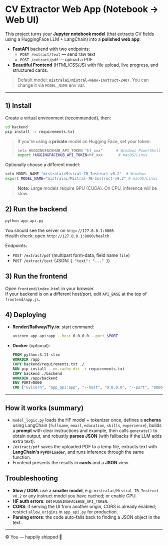 
# CV Extractor Web App (Notebook → Web UI)

This project turns your **Jupyter notebook model** (that extracts CV fields using a HuggingFace LLM + LangChain) into a **polished web app**:

- **FastAPI** backend with two endpoints:
  - `POST /extract/text` — send raw text
  - `POST /extract/pdf` — upload a PDF
- **Beautiful Frontend** (HTML/CSS/JS) with file upload, live progress, and structured cards.

> Default model: **`mistralai/Mistral-Nemo-Instruct-2407`**. You can change it via `MODEL_NAME` env var.

---

## 1) Install

Create a virtual environment (recommended), then:

```bash
cd backend
pip install -r requirements.txt
```

> If you're using a **private** model on Hugging Face, set your token:
> ```bash
> setx HUGGINGFACEHUB_API_TOKEN "hf_xxx"      # Windows PowerShell
> export HUGGINGFACEHUB_API_TOKEN=hf_xxx       # macOS/Linux
> ```

Optionally choose a different model:
```bash
setx MODEL_NAME "mistralai/Mistral-7B-Instruct-v0.2"  # Windows
export MODEL_NAME="mistralai/Mistral-7B-Instruct-v0.2" # macOS/Linux
```

> **Note:** Large models require GPU (CUDA). On CPU, inference will be slow.


## 2) Run the backend

```bash
python app_api.py
```
You should see the server on `http://127.0.0.1:8000`  
Health check: open `http://127.0.0.1:8000/health`

Endpoints:
- `POST /extract/pdf` (multipart form-data, field name `file`)
- `POST /extract/text` (JSON: `{ "text": "..." }`)


## 3) Run the frontend

Open `frontend/index.html` in your browser.  
If your backend is on a different host/port, edit `API_BASE` at the top of `frontend/app.js`.


## 4) Deploying

- **Render/Railway/Fly.io**: start command:
  ```bash
  uvicorn app_api:app --host 0.0.0.0 --port $PORT
  ```
- **Docker** (optional):
  ```dockerfile
  FROM python:3.11-slim
  WORKDIR /app
  COPY backend/requirements.txt ./
  RUN pip install --no-cache-dir -r requirements.txt
  COPY backend ./backend
  WORKDIR /app/backend
  ENV PORT=8000
  CMD ["uvicorn", "app_api:app", "--host", "0.0.0.0", "--port", "8000"]
  ```

---

## How it works (summary)

- `model_logic.py` loads the HF model + tokenizer once, defines a **schema** using LangChain (`fullname`, `email`, `education`, `skills`, `experience`), builds a **prompt** with clear instructions and example, then calls `generate()` to obtain output, and robustly **parses JSON** (with fallbacks if the LLM adds extra text).
- `/extract/pdf` saves the uploaded PDF to a temp file, extracts text with **LangChain's `PyPDFLoader`**, and runs inference through the same function.
- Frontend presents the results in **cards** and a **JSON** view.


## Troubleshooting

- **Slow / OOM**: use a **smaller model**, e.g. `mistralai/Mistral-7B-Instruct-v0.2` or any instruct model you have cached; or enable GPU.
- **HF auth errors**: set `HUGGINGFACEHUB_API_TOKEN`.
- **CORS**: if serving the UI from another origin, CORS is already enabled; restrict `allow_origins` in `app_api.py` for production.
- **Parsing errors**: the code auto-falls back to finding a JSON object in the text.

---

© You — happily shipped 🎉
